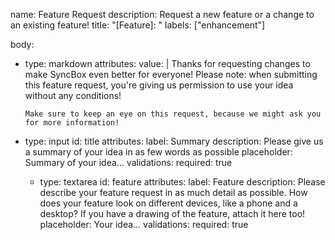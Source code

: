name: Feature Request
description: Request a new feature or a change to an existing feature!
title: "[Feature]: "
labels: ["enhancement"]

body:
  - type: markdown
    attributes:
      value: |
        Thanks for requesting changes to make SyncBox even better for everyone! Please note: when submitting this feature request, you're giving us permission to use your idea without any conditions!
    
        Make sure to keep an eye on this request, because we might ask you for more information!
- type: input
    id: title
    attributes:
      label: Summary
      description: Please give us a summary of your idea in as few words as possible
      placeholder: Summary of your idea...
    validations:
      required: true
  - type: textarea
    id: feature
    attributes:
      label: Feature
      description: Please describe your feature request in as much detail as possible. How does your feature look on different devices, like a phone and a desktop? If you have a drawing of the feature, attach it here too! 
      placeholder: Your idea...
    validations:
      required: true
